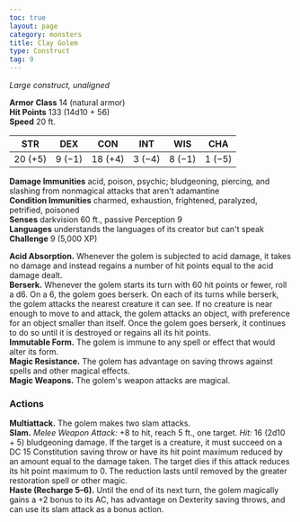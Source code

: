 ```yaml
---
toc: true
layout: page
category: monsters
title: Clay Golem
type: Construct
tag: 9
---
```

_Large construct, unaligned_

**Armor Class** 14 (natural armor)    
**Hit Points** 133 (14d10 + 56)    
**Speed** 20 ft. 

| STR     | DEX     | CON     | INT     | WIS     | CHA     |
|---------|---------|---------|---------|---------|---------|
| 20 (+5) | 9 (−1)  | 18 (+4) | 3 (−4)  | 8 (−1)  | 1 (−5)  |

**Damage Immunities** acid, poison, psychic; bludgeoning, piercing, and slashing from nonmagical attacks that aren't adamantine    
**Condition Immunities** charmed, exhaustion, frightened, paralyzed, petrified, poisoned    
**Senses** darkvision 60 ft., passive Perception 9    
**Languages** understands the languages of its creator but can't speak    
**Challenge** 9 (5,000 XP) 

**Acid Absorption.** Whenever the golem is subjected to acid damage, it takes no damage and instead regains a number of hit points equal to the acid damage dealt.    
**Berserk.** Whenever the golem starts its turn with 60 hit points or fewer, roll a d6. On a 6, the golem goes berserk. On each of its turns while berserk, the golem attacks the nearest creature it can see. If no creature is near enough to move to and attack, the golem attacks an object, with preference for an object smaller than itself. Once the golem goes berserk, it continues to do so until it is destroyed or regains all its hit points.    
**Immutable Form.** The golem is immune to any spell or effect that would alter its form.    
**Magic Resistance.** The golem has advantage on saving throws against spells and other magical effects.    
**Magic Weapons.** The golem's weapon attacks are magical. 

### Actions 
**Multiattack.** The golem makes two slam attacks.    
**Slam.** _Melee Weapon Attack:_ +8 to hit, reach 5 ft., one target. _Hit:_ 16 (2d10 + 5) bludgeoning damage. If the target is a creature, it must succeed on a DC 15 Constitution saving throw or have its hit point maximum reduced by an amount equal to the damage taken. The target dies if this attack reduces its hit point maximum to 0. The reduction lasts until removed by the greater restoration spell or other magic.    
**Haste (Recharge 5–6).** Until the end of its next turn, the golem magically gains a +2 bonus to its AC, has advantage on Dexterity saving throws, and can use its slam attack as a bonus action.